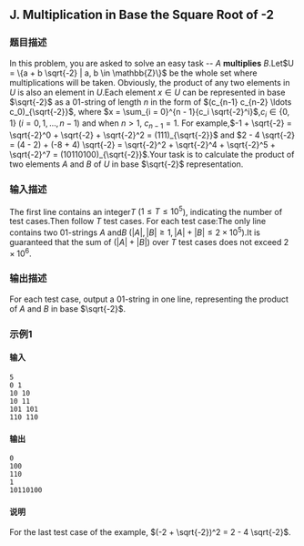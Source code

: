 ## J. Multiplication in Base the Square Root of -2

### 题目描述

In this problem, you are asked to solve an easy task \-- $A$ **multiplies** $B$.Let$U = \{a + b \sqrt{-2} | a, b \in \mathbb{Z}\}$ be the whole set where multiplications will be taken. Obviously, the
product of any two elements in $U$ is also an
element in $U$.Each element $x \in U$ can be represented in
base $\sqrt{-2}$ as a 01-string of length $n$ in the form of $(c_{n-1} c_{n-2} \ldots c_0)_{\sqrt{-2}}$,
where $x = \sum_{i = 0}^{n - 1}{c_i \sqrt{-2}^i}$,$c_i \in \{0, 1\}$ ($i = 0, 1, \ldots, n - 1$) and when $n > 1$, $c_{n - 1} = 1$. For example,$-1 + \sqrt{-2} = \sqrt{-2}^0 + \sqrt{-2} + \sqrt{-2}^2 = (111)_{\sqrt{-2}}$ and $2 - 4 \sqrt{-2} = (4 - 2) + (-8 + 4) \sqrt{-2} = \sqrt{-2}^2 + \sqrt{-2}^4 + \sqrt{-2}^5 + \sqrt{-2}^7 = (10110100)_{\sqrt{-2}}$.Your task is to calculate the product of two elements $A$ and $B$ of $U$ in base $\sqrt{-2}$ representation.

### 输入描述

The first line contains an integer$T$ ($1 \leq T \leq 10^5$), indicating the number
of test cases.Then follow $T$ test cases. For each test
case:The only line contains two 01-strings $A$ and$B$ ($|A|, |B| \geq 1, |A| + |B| \leq 2 \times 10^5$).It is guaranteed that the sum of $(|A| + |B|)$ over $T$ test cases does not exceed $2 \times 10^6$.

### 输出描述

For each test case, output a 01-string in one line, representing the
product of $A$ and $B$ in base $\sqrt{-2}$.

### 示例1

#### 输入

```plain
5
0 1
10 10
10 11
101 101
110 110
```

#### 输出

```plain
0
100
110
1
10110100
```

#### 说明

For the last test case of the example, $(-2 + \sqrt{-2})^2 = 2 - 4 \sqrt{-2}$.

